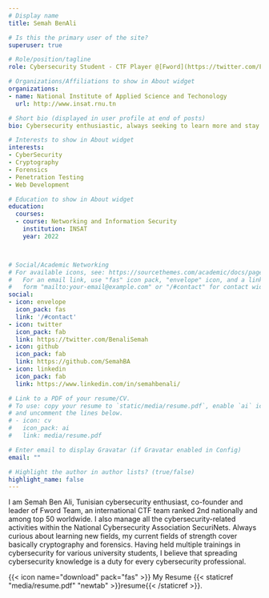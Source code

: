 ```yaml
---
# Display name
title: Semah BenAli

# Is this the primary user of the site?
superuser: true

# Role/position/tagline
role: Cybersecurity Student - CTF Player @[Fword](https://twitter.com/FwordTeam)

# Organizations/Affiliations to show in About widget
organizations:
- name: National Institute of Applied Science and Techonology
  url: http://www.insat.rnu.tn

# Short bio (displayed in user profile at end of posts)
bio: Cybersecurity enthusiastic, always seeking to learn more and stay updated.

# Interests to show in About widget
interests:
- CyberSecurity
- Cryptography
- Forensics
- Penetration Testing
- Web Development

# Education to show in About widget
education:
  courses:
  - course: Networking and Information Security
    institution: INSAT
    year: 2022



# Social/Academic Networking
# For available icons, see: https://sourcethemes.com/academic/docs/page-builder/#icons
#   For an email link, use "fas" icon pack, "envelope" icon, and a link in the
#   form "mailto:your-email@example.com" or "/#contact" for contact widget.
social:
- icon: envelope
  icon_pack: fas
  link: '/#contact'
- icon: twitter
  icon_pack: fab
  link: https://twitter.com/BenaliSemah
- icon: github
  icon_pack: fab
  link: https://github.com/SemahBA
- icon: linkedin
  icon_pack: fab
  link: https://www.linkedin.com/in/semahbenali/

# Link to a PDF of your resume/CV.
# To use: copy your resume to `static/media/resume.pdf`, enable `ai` icons in `params.toml`, 
# and uncomment the lines below.
# - icon: cv
#   icon_pack: ai
#   link: media/resume.pdf

# Enter email to display Gravatar (if Gravatar enabled in Config)
email: ""

# Highlight the author in author lists? (true/false)
highlight_name: false
---
```


I am Semah Ben Ali, Tunisian cybersecurity enthusiast, co-founder and leader of Fword Team, an international CTF team ranked 2nd nationally and among top 50 worldwide. I also manage all the cybersecurity-related activities within the National Cybersecurity Association SecuriNets. Always curious about learning new fields, my current fields of strength cover basically cryptography and forensics. Having held multiple trainings in cybersecurity for various university students, I believe that spreading cybersecurity knowledge is a duty for every cybersecurity professional.

{{< icon name="download" pack="fas" >}} My Resume {{< staticref "media/resume.pdf" "newtab" >}}resume{{< /staticref >}}.
